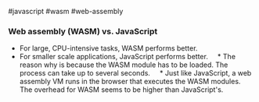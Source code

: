 #javascript #wasm #web-assembly

### Web assembly (WASM) vs. JavaScript

* For large, CPU-intensive tasks, WASM performs better.
* For smaller scale applications, JavaScript performs better.
    * The reason why is because the WASM module has to be loaded. The process can take up to several seconds.
    * Just like JavaScript, a web assembly VM runs in the browser that executes the WASM modules. The overhead for WASM seems to be higher than JavaScript's.